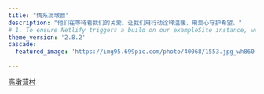 ```yaml
---
title: "情系高墩营"
description: "他们在等待着我们的关爱。让我们用行动诠释温暖，用爱心守护希望。"
# 1. To ensure Netlify triggers a build on our exampleSite instance, we need to change a file in the exampleSite directory.
theme_version: '2.8.2'
cascade:
  featured_image: 'https://img95.699pic.com/photo/40068/1553.jpg_wh860.jpg'

---
```

[高墩营村](https://www.weibo.com/yuzhongnews)